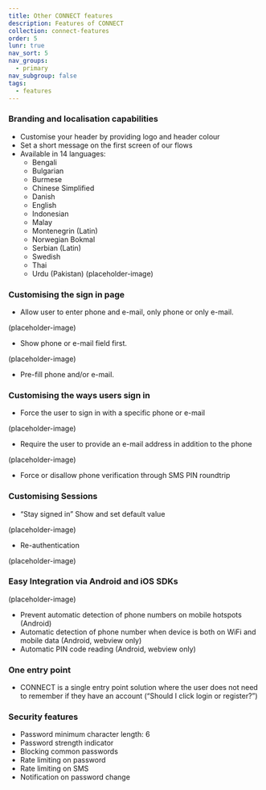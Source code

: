```yaml
---
title: Other CONNECT features
description: Features of CONNECT
collection: connect-features
order: 5
lunr: true
nav_sort: 5
nav_groups:
  - primary
nav_subgroup: false
tags:
  - features
---
```

### Branding and localisation capabilities


- Customise your header by providing logo and header colour
- Set a short message on the first screen of our flows
- Available in 14 languages:
  - Bengali
  - Bulgarian
  - Burmese
  - Chinese Simplified
  - Danish
  - English
  - Indonesian
  - Malay
  - Montenegrin (Latin)
  - Norwegian Bokmal
  - Serbian (Latin)
  - Swedish
  - Thai
  - Urdu (Pakistan)
(placeholder-image)


### Customising the sign in page


- Allow user to enter phone and e-mail, only phone or only e-mail.

(placeholder-image)


- Show phone or e-mail field first.

(placeholder-image)


- Pre-fill phone and/or e-mail.

### Customising the ways users sign in


- Force the user to sign in with a specific phone or e-mail

(placeholder-image)


- Require the user to provide an e-mail address in addition to the phone

(placeholder-image)


- Force or disallow phone verification through SMS PIN roundtrip

### Customising Sessions


- “Stay signed in” Show and set default value

(placeholder-image)


- Re-authentication

(placeholder-image)

### Easy Integration via Android and iOS SDKs

(placeholder-image)


- Prevent automatic detection of phone numbers on mobile hotspots (Android)
- Automatic detection of phone number when device is both on WiFi and mobile data (Android, webview only)
- Automatic PIN code reading (Android, webview only)

### One entry point


- CONNECT is a single entry point solution where the user does not need to remember if they have an account (“Should I click login or register?”)

### Security features


- Password minimum character length: 6
- Password strength indicator
- Blocking common passwords
- Rate limiting on password
- Rate limiting on SMS
- Notification on password change
